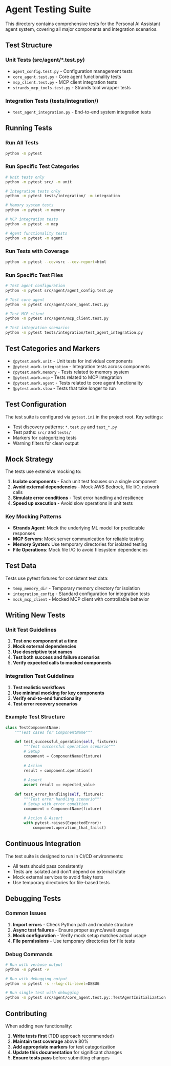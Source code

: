 # Agent Testing Suite

This directory contains comprehensive tests for the Personal AI Assistant agent system, covering all major components and integration scenarios.

## Test Structure

### Unit Tests (src/agent/*.test.py)
- `agent_config.test.py` - Configuration management tests
- `core_agent.test.py` - Core agent functionality tests  
- `mcp_client.test.py` - MCP client integration tests
- `strands_mcp_tools.test.py` - Strands tool wrapper tests

### Integration Tests (tests/integration/)
- `test_agent_integration.py` - End-to-end system integration tests

## Running Tests

### Run All Tests
```bash
python -m pytest
```

### Run Specific Test Categories
```bash
# Unit tests only
python -m pytest src/ -m unit

# Integration tests only  
python -m pytest tests/integration/ -m integration

# Memory system tests
python -m pytest -m memory

# MCP integration tests
python -m pytest -m mcp

# Agent functionality tests
python -m pytest -m agent
```

### Run Tests with Coverage
```bash
python -m pytest --cov=src --cov-report=html
```

### Run Specific Test Files
```bash
# Test agent configuration
python -m pytest src/agent/agent_config.test.py

# Test core agent
python -m pytest src/agent/core_agent.test.py

# Test MCP client
python -m pytest src/agent/mcp_client.test.py

# Test integration scenarios
python -m pytest tests/integration/test_agent_integration.py
```

## Test Categories and Markers

- `@pytest.mark.unit` - Unit tests for individual components
- `@pytest.mark.integration` - Integration tests across components
- `@pytest.mark.memory` - Tests related to memory system
- `@pytest.mark.mcp` - Tests related to MCP integration
- `@pytest.mark.agent` - Tests related to core agent functionality
- `@pytest.mark.slow` - Tests that take longer to run

## Test Configuration

The test suite is configured via `pytest.ini` in the project root. Key settings:

- Test discovery patterns: `*.test.py` and `test_*.py`
- Test paths: `src/` and `tests/`
- Markers for categorizing tests
- Warning filters for clean output

## Mock Strategy

The tests use extensive mocking to:

1. **Isolate components** - Each unit test focuses on a single component
2. **Avoid external dependencies** - Mock AWS Bedrock, file I/O, network calls
3. **Simulate error conditions** - Test error handling and resilience
4. **Speed up execution** - Avoid slow operations in unit tests

### Key Mocking Patterns

- **Strands Agent**: Mock the underlying ML model for predictable responses
- **MCP Servers**: Mock server communication for reliable testing
- **Memory System**: Use temporary directories for isolated testing
- **File Operations**: Mock file I/O to avoid filesystem dependencies

## Test Data

Tests use pytest fixtures for consistent test data:

- `temp_memory_dir` - Temporary memory directory for isolation
- `integration_config` - Standard configuration for integration tests
- `mock_mcp_client` - Mocked MCP client with controllable behavior

## Writing New Tests

### Unit Test Guidelines

1. **Test one component at a time**
2. **Mock external dependencies**
3. **Use descriptive test names**
4. **Test both success and failure scenarios**
5. **Verify expected calls to mocked components**

### Integration Test Guidelines

1. **Test realistic workflows**
2. **Use minimal mocking for key components**
3. **Verify end-to-end functionality**
4. **Test error recovery scenarios**

### Example Test Structure

```python
class TestComponentName:
    """Test cases for ComponentName"""
    
    def test_successful_operation(self, fixture):
        """Test successful operation scenario"""
        # Setup
        component = ComponentName(fixture)
        
        # Action
        result = component.operation()
        
        # Assert
        assert result == expected_value
    
    def test_error_handling(self, fixture):
        """Test error handling scenario"""
        # Setup with error condition
        component = ComponentName(fixture)
        
        # Action & Assert
        with pytest.raises(ExpectedError):
            component.operation_that_fails()
```

## Continuous Integration

The test suite is designed to run in CI/CD environments:

- All tests should pass consistently
- Tests are isolated and don't depend on external state
- Mock external services to avoid flaky tests
- Use temporary directories for file-based tests

## Debugging Tests

### Common Issues

1. **Import errors** - Check Python path and module structure
2. **Async test failures** - Ensure proper async/await usage
3. **Mock configuration** - Verify mock setup matches actual usage
4. **File permissions** - Use temporary directories for file tests

### Debug Commands

```bash
# Run with verbose output
python -m pytest -v

# Run with debugging output
python -m pytest -s --log-cli-level=DEBUG

# Run single test with debugging
python -m pytest src/agent/core_agent.test.py::TestAgentInitialization::test_agent_creation -v -s
```

## Contributing

When adding new functionality:

1. **Write tests first** (TDD approach recommended)
2. **Maintain test coverage** above 80%
3. **Add appropriate markers** for test categorization
4. **Update this documentation** for significant changes
5. **Ensure tests pass** before submitting changes 